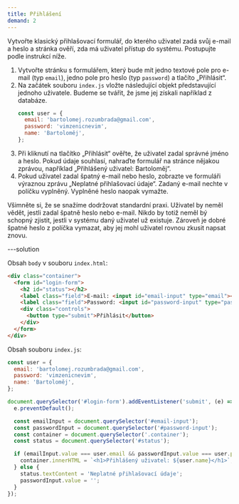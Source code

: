 ```yaml
---
title: Přihlášení
demand: 2
---
```


Vytvořte klasický přihlašovací formulář, do kterého uživatel zadá svůj e-mail a heslo a stránka ověří, zda má uživatel přístup do systému. Postupujte podle instrukcí níže. 

1. Vytvořte stránku s formulářem, který bude mít jedno textové pole pro e-mail (typ `email`), jedno pole pro heslo (typ `password`) a tlačíto „Přihlásit“.
1. Na začátek souboru `index.js` vložte následující objekt představující jednoho uživatele. Budeme se tvářit, že jsme jej získali například z databáze. 
   ```js
   const user = {
     email: 'bartolomej.rozumbrada@gmail.com',
     password: 'vimzenicnevim',
     name: 'Bartoloměj',
   };
   ```
1. Při kliknutí na tlačítko „Přihlásit“ ověřte, že uživatel zadal správné jméno a heslo. Pokud údaje souhlasí, nahraďte formulář na stránce nějakou zprávou, například „Přihlášený uživatel: Bartoloměj“.
1. Pokud uživatel zadal špatný e-mail nebo heslo, zobrazte ve formuláři výraznou zprávu „Neplatné přihlašovací údaje“. Zadaný e-mail nechte v políčku vyplněný. Vyplněné heslo naopak vymažte.

Všimněte si, že se snažíme dodržovat standardní praxi. Uživatel by neměl vědět, jestli zadal špatně heslo nebo e-mail. Nikdo by totiž neměl bý schopný zjistit, jestli v systému daný uživatel už existuje. Zároveň je dobré špatné heslo z políčka vymazat, aby jej mohl uživatel rovnou zkusit napsat znovu.

---solution

Obsah `body` v souboru `index.html`:

```html
<div class="container">
  <form id="login-form">
    <h2 id="status"></h2>
    <label class="field">E-mail: <input id="email-input" type="email"></label>
    <label class="field">Password: <input id="password-input" type="password"></label>
    <div class="controls">
      <button type="submit">Přihlásit</button>
    </div>
  </form>
</div>
```

Obsah souboru `index.js`:

```js
const user = {
  email: 'bartolomej.rozumbrada@gmail.com',
  password: 'vimzenicnevim',
  name: 'Bartoloměj',
};

document.querySelector('#login-form').addEventListener('submit', (e) => {
  e.preventDefault();

  const emailInput = document.querySelector('#email-input');
  const passwordInput = document.querySelector('#password-input');
  const container = document.querySelector('.container');
  const status = document.querySelector('#status');

  if (emailInput.value === user.email && passwordInput.value === user.password) {
    container.innerHTML = `<h1>Přihlášený uživatel: ${user.name}</h1>`;
  } else {
    status.textContent = 'Neplatné přihlašovací údaje';
    passwordInput.value = '';
  }
});
```
